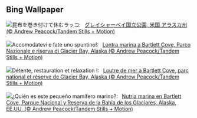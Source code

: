 ## Bing Wallpaper
![](https://www.bing.com/th?id=OHR.GlacierBayOtter_JA-JP4374732070_UHD.jpg&w=1000)昆布を巻き付けて休むラッコ:&nbsp;&ensp;[グレイシャーベイ国立公園, 米国 アラスカ州 (© Andrew Peacock/Tandem Stills + Motion)](https://www.bing.com/th?id=OHR.GlacierBayOtter_JA-JP4374732070_UHD.jpg)
<br><br/>
![](https://www.bing.com/th?id=OHR.GlacierBayOtter_IT-IT3988644980_UHD.jpg&w=1000)Accomodatevi e fate uno spuntino!:&nbsp;&ensp;[Lontra marina a Bartlett Cove, Parco Nazionale e riserva di Glacier Bay, Alaska (© Andrew Peacock/Tandem Stills + Motion)](https://www.bing.com/th?id=OHR.GlacierBayOtter_IT-IT3988644980_UHD.jpg)
<br><br/>
![](https://www.bing.com/th?id=OHR.GlacierBayOtter_FR-FR3887567269_UHD.jpg&w=1000)Détente, restauration et relaxation !:&nbsp;&ensp;[Loutre de mer à Bartlett Cove, parc national et réserve de Glacier Bay, Alaska (© Andrew Peacock/Tandem Stills + Motion)](https://www.bing.com/th?id=OHR.GlacierBayOtter_FR-FR3887567269_UHD.jpg)
<br><br/>
![](https://www.bing.com/th?id=OHR.GlacierBayOtter_ES-ES8901247713_UHD.jpg&w=1000)¿Quién es este pequeño mamífero marino?:&nbsp;&ensp;[Nutria marina en Bartlett Cove, Parque Nacional y Reserva de la Bahía de los Glaciares, Alaska, EE.UU. (© Andrew Peacock/Tandem Stills + Motion)](https://www.bing.com/th?id=OHR.GlacierBayOtter_ES-ES8901247713_UHD.jpg)
<br><br/>
